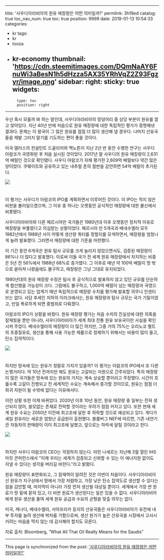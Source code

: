 
---
title: '사우디아라비아의 원유 매장량은 어떤 의미일까?'
permlink: 3h19ed
catalog: true
toc_nav_num: true
toc: true
position: 9999
date: 2019-01-13 10:54:33
categories:
- kr
tags:
- kr
- tooza
- kr-economy
thumbnail: 'https://cdn.steemitimages.com/DQmNaAY6FnuWi3aBesN1h5dHzza5AX35YRhVqZ2Z93Fgzyr/image.png'
sidebar:
    right:
        sticky: true
widgets:
    -
        type: toc
        position: right
---


우선 혹시 모를까 봐 하는 말인데, 사우디아라비아의 땅덩어리 중 상당 부분이 원유를 깔고 앉아있다. 지난 40년 만에 처음으로 원유 매장량에 대한 독립적인 평가가 증명해낸 결과다. 문제는 이 왕국이 그 많은 원유를 점점 더 많이 생산해 낼 경우다. 나머지 산유국들을 제발 그러지 말기를 기도하는 편이 좋을 것이다.

미국 댈러스의 컨설턴트 드골리어와 맥노튼이 지난 2년 반 동안 수행한 연구는 사우디 아람코가 국영화된 후 처음 실시된 것이었다. 2017년 말 사우디의 원유 매장량이 2,631억 배럴인 것으로 확인됐다. 사우디 아람코가 자체 평가한 2,609억 배럴보다 약간 많은 양이었다. 쿠웨이트와 공유하고 있는 내추럴 존의 절반을 감안하면 54억 배럴이 추가된다.

![](https://cdn.steemitimages.com/DQmNaAY6FnuWi3aBesN1h5dHzza5AX35YRhVqZ2Z93Fgzyr/image.png)
#
이 평가는 사우디가 아람코의 IPO를 계획하면서 이루어진 것이다. 이 IPO는 적지 않은 비판을 불러일으켰으며, 그 이유 중 하나는 오랫동안 공식적인 매장량에 대한 불신에서 비롯됐다.

​사우디아라비아와 다른 페르시아만 국가들은 1980년대 이후 오랫동안 정치적 이유로 매장량을 부풀렸다고 의심받는 상황이었다. 페르시아 만 5개국과 베네수엘라 모두 1982년에서 1988년 사이 어떻게 생산량 쿼터를 정할지를 모색하면서, 매장량을 엄청나게 늘려 발표했다. 그러면서 매장량에 대한 기준을 마련했다.

​이 기간 동안 6개국은 원유 탐사 규모를 크게 늘리지 않았으면서도, 검증된 매장량이 86%나 더 많다고 발표했다. 이로써 이들 국가 전 세계 원유 매장량에서 차지하는 비중은 5년 전 56%에서 1988년 68%로 증가했다. 그 이후로 매년 약 100억 배럴이 땅 밖으로 쏟아져 나왔음에도 불구하고, 매장량은 그냥 그대로 유지되었다.

​1980년대의 원유 매장량 수정은 탐사 후 공식적으로 발표하지 않고 있던 규모를 단순하게 합산했을 가능성이 크다. 그럼에도 불구하고, 1,000억 배럴이 넘는 매장량과 국영으로 운영되고 있는 업계가 매년 독립적으로 매장량 수치를 평가해 발표할 의무나 인센티브는 없다. 사담 후세인 치하의 이라크에서는, 원유 매장량과 탐사 규모는 국가 기밀이었고, 만일 폭로하게 되면 중범죄로 다뤄졌다.

​아람코의 IPO가 상황을 바꿨다. 원유 매장량 평가는 처음 수치의 진실성에 대한 의혹을 잠재웠을 뿐만 아니라, 사우디아라비아가 세계 최대 전통 원유 보유국이란 사실을 확인시켜 주었다. 베네수엘라의 매장량이 더 많긴 하지만, 그중 거의 75%는 오리노코 벨트의 초중질유로, 생산을 통해 사용 가능한 제품으로 정제하기 위해서는 비용이 많이 들고, 탄소 집약적이다.

![](https://cdn.steemitimages.com/DQmQGJFNwmeEuhL5noK7rP3y2ectmMVyLGLY8N9oV75AzUR/image.png)
#
하지만 땅속에 있는 원유가 정말로 가치가 있을까? 이 평가는 아람코의 IPO에서 또 다른 논쟁거리다. 약 10년 전까지만 해도 원유는 고갈되는 자원으로 간주되었다. 특히 매장량이 많은 국가들은 땅속에 있는 원유의 가치는 계속 상승할 뿐이라고 주장했다. 시간이 흐를수록 고갈이 진행되고 전 세계적인 수요는 계속해서 증가할 것이므로, 원유는 점점 더 희귀 자원이 될 수밖에 없다는 이유에서다.

​이런 상황 또한 이제 바뀌었다. 2020년 이후 10년 동안, 원유 매장량 중 일부는 전혀 생산되지 않아, 쓸모없는 존재로 전락할 것이라는 우려가 점점 커지고 있다. 또한 현재 세계 원유 수요는 2050년 이전에 최고조에 달한 후 하락할 것으로 예상되고 있다. 게다가 셰일 원유라는 새로운 엄청난 공급원이 출현했다. 블룸버그 NEF에 따르면, 기존 내연기관 자동차의 판매량이 이미 최고조에 달했고, 앞으로는 하락세 달릴 것이라고 한다.

![](https://cdn.steemitimages.com/DQmf9ze7VMVQoj7ebiKf1tuckrTpB6DsGdNKksz5kPZDFTU/image.png)
#
하지만 사우디 아람코의 CEO는 걱정하지 않는다. 아민 나세르는 지난해 3월 열린 IHS 마킷 콘퍼런스에서 "이제 우리는 세계가 검증되고 신뢰할 수 있는 이 에너지원 없이도 지낼 수 있다는 생각을 버리길 바란다."라고 밝혔다.

​원유 매장량이 표면화되고, 그 잠재력이 알려진 것은 이번이 처음이다. 사우디아라비아산 원유가 지구상에서 땅에서 가장 저렴하고, 가장 낮은 탄소 집약도로 생산할 수 있다는 점을 감안할 때, 마지막이 아니라 가장 먼저 생산될 대상일 뿐이다. 세계에서 가장 싼 원료가 땅 밑에 묻혀 있고, 더 비싼 원료가 생산된다는 일은 있을 수 없다. 사우디아라비아에게 원유 생산을 줄여 세계 원유 공급과 수요의 균형을 맞출 의무는 없다.

​미국, 캐나다, 베네수엘라, 서아프리카 등지의 산유국들은 사우디아라비아가 유전에 내부 투자를 늘려 생산에 박차를 가함으로써, 생산 원가가 높은 산유국을 시장에서 고사시키려는 마음을 먹지 않는 데 감사해야 할지도 모른다.

​자료 출처: Bloomberg, “What All That Oil Really Means for the Saudis”

- - -

This page is synchronized from the post: ['사우디아라비아의 원유 매장량은 어떤 의미일까?'](https://steemit.com/@pius.pius/3h19ed)
